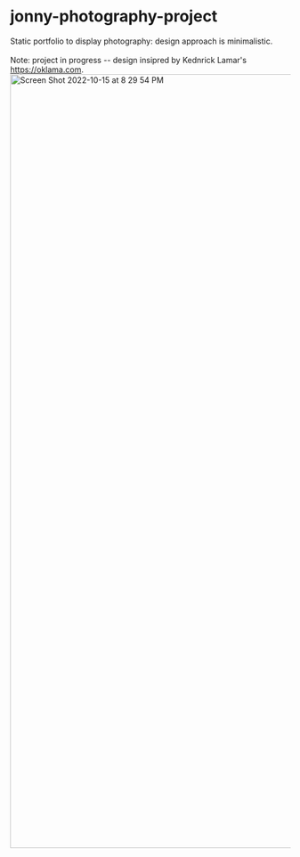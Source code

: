 # jonny-photography-project
Static portfolio to display photography: design approach is minimalistic. 
<br>
<br>
Note: project in progress -- design insipred by Kednrick Lamar's https://oklama.com.
<img width="1390" alt="Screen Shot 2022-10-15 at 8 29 54 PM" src="https://user-images.githubusercontent.com/83724852/196016606-17b73c66-8956-40ea-86e6-66a9eed1fe03.png">
